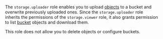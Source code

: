 The `storage.uploader` role enables you to upload [objects](../../storage/concepts/object.md) to a bucket and overwrite previously uploaded ones. Since the `storage.uploader` role inherits the permissions of the `storage.viewer` role, it also grants permission to list [bucket](../../storage/concepts/bucket.md) objects and download them.

This role does not allow you to delete objects or configure buckets.